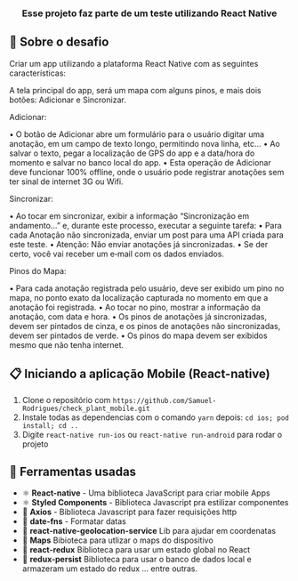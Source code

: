 <h3 align="center">
  Esse projeto faz parte de um teste utilizando React Native
</h3>

## :rocket: Sobre o desafio

Criar um app utilizando a plataforma React Native com as seguintes características:
<p>
A tela principal do app, será um mapa com alguns pinos, e mais dois botões: Adicionar e Sincronizar.
<p>
Adicionar:
<p>
• O botão de Adicionar abre um formulário para o usuário digitar uma anotação, em um campo de texto longo, permitindo nova linha, etc...
• Ao salvar o texto, pegar a localização de GPS do app e a data/hora do momento e salvar no banco local do app.
• Esta operação de Adicionar deve funcionar 100% offline, onde o usuário pode registrar anotações sem ter sinal de internet 3G ou Wifi.
<p>
Sincronizar:
<p>
• Ao tocar em sincronizar, exibir a informação “Sincronização em andamento...” e, durante este processo, executar a seguinte tarefa:
• Para cada Anotação não sincronizada, enviar um post para uma API criada para este teste.
• Atenção: Não enviar anotações já sincronizadas.
• Se der certo, você vai receber um e‐mail com os dados enviados.
<p>
Pinos do Mapa:
<p>
• Para cada anotação registrada pelo usuário, deve ser exibido um pino no mapa, no ponto exato da localização capturada no momento em que a anotação foi registrada.
• Ao tocar no pino, mostrar a informação da anotação, com data e hora.
• Os pinos de anotações já sincronizadas, devem ser pintados de cinza, e os pinos de anotações não sincronizadas, devem ser pintados de verde.
• Os pinos do mapa devem ser exibidos mesmo que não tenha internet.

## :clipboard: Iniciando a aplicação Mobile (React-native)

1. Clone o repositório com `https://github.com/Samuel-Rodrigues/check_plant_mobile.git`
2. Instale todas as dependencias com o comando `yarn` depois: `cd ios; pod install; cd ..`
4. Digite `react-native run-ios` ou `react-native run-android`  para rodar o projeto

## :hammer: Ferramentas usadas

- ⚛️ **React-native** - Uma biblioteca JavaScript para criar mobile Apps 
- ⚛️ **Styled Components** - Biblioteca Javascript pra estilizar componentes
- 📄 **Axios** - Biblioteca Javascript para fazer requisições http
- 📄 **date-fns** - Formatar datas
- 📄 **react-native-geolocation-service** Lib para ajudar em coordenatas
- 📄 **Maps** Bibioteca para utlizar o maps do dispositivo
- 📄 **react-redux** Biblioteca para usar um estado global no React
- 📄 **redux-persist** Biblioteca para usar o banco de dados local e armazeram um estado do redux
... entre outras.
